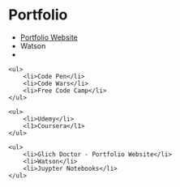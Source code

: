 # Portfolio

<html>
  <body>
    <ul>
		<li><a href="http://glitchdoctor.net">Portfolio Website</a></li>
		<li>Watson</li>
		<li></li>
	</ul>
		
	<ul>
		<li>Code Pen</li>
		<li>Code Wars</li>
		<li>Free Code Camp</li>
	</ul>	
		
	<ul>
		<li>Udemy</li>
		<l1>Coursera</l1>
	</ul>
		
	<ul>
		<li>Glich Doctor - Portfolio Website</li>
		<li>Watson</li>
		<li>Juypter Notebooks</li>
	</ul>
  </body>
</html>
